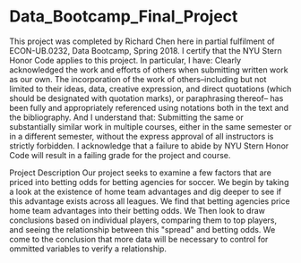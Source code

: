 # Data_Bootcamp_Final_Project
This project was completed by Richard Chen here in partial fulfilment of ECON-UB.0232,
Data Bootcamp, Spring 2018. I certify that the NYU Stern Honor Code applies to this project.
In particular, I have:
Clearly acknowledged the work and efforts of others when submitting written work as our own.
The incorporation of the work of others–including but not limited to their ideas, data, creative
expression, and direct quotations (which should be designated with quotation marks), or paraphrasing
thereof– has been fully and appropriately referenced using notations both in the text
and the bibliography.
And I understand that:
Submitting the same or substantially similar work in multiple courses, either in the same semester
or in a different semester, without the express approval of all instructors is strictly forbidden.
I acknowledge that a failure to abide by NYU Stern Honor Code will result in a failing grade for
the project and course.

Project Description
Our project seeks to examine a few factors that are priced into betting odds for betting agencies for soccer. We begin by taking a look at the existence of home team advantages and dig deeper to see if this advantage exists across all leagues. We find that betting agencies price home team advantages into their betting odds. We Then look to draw conclusions based on individual players, comparing them to top players, and seeing the relationship between this "spread" and betting odds. We come to the conclusion that more data will be necessary to control for ommitted variables to verify a relationship.

